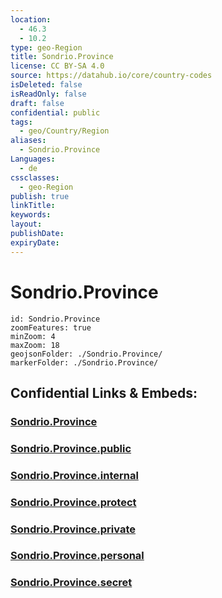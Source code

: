 ```yaml
---
location:
  - 46.3
  - 10.2
type: geo-Region
title: Sondrio.Province
license: CC BY-SA 4.0
source: https://datahub.io/core/country-codes
isDeleted: false
isReadOnly: false
draft: false
confidential: public
tags:
  - geo/Country/Region
aliases:
  - Sondrio.Province
Languages:
  - de
cssclasses:
  - geo-Region
publish: true
linkTitle:
keywords:
layout:
publishDate:
expiryDate:
---
```


# Sondrio.Province

```leaflet
id: Sondrio.Province
zoomFeatures: true 
minZoom: 4 
maxZoom: 18
geojsonFolder: ./Sondrio.Province/
markerFolder: ./Sondrio.Province/
```


## Confidential Links & Embeds: 

### [Sondrio.Province](/_Standards/Earth/Continent/Europe/Europe~South/Italy/regions~Italy/Lombardy/Sondrio.Province.md) 

### [Sondrio.Province.public](/_public/Earth/Continent/Europe/Europe~South/Italy/regions~Italy/Lombardy/Sondrio.Province.public.md) 

### [Sondrio.Province.internal](/_internal/Earth/Continent/Europe/Europe~South/Italy/regions~Italy/Lombardy/Sondrio.Province.internal.md) 

### [Sondrio.Province.protect](/_protect/Earth/Continent/Europe/Europe~South/Italy/regions~Italy/Lombardy/Sondrio.Province.protect.md) 

### [Sondrio.Province.private](/_private/Earth/Continent/Europe/Europe~South/Italy/regions~Italy/Lombardy/Sondrio.Province.private.md) 

### [Sondrio.Province.personal](/_personal/Earth/Continent/Europe/Europe~South/Italy/regions~Italy/Lombardy/Sondrio.Province.personal.md) 

### [Sondrio.Province.secret](/_secret/Earth/Continent/Europe/Europe~South/Italy/regions~Italy/Lombardy/Sondrio.Province.secret.md)

